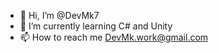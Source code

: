 - 👋 Hi, I’m @DevMk7
- 🌱 I’m currently learning C# and Unity
- 📫 How to reach me DevMk.work@gmail.com

<!---
DevMk7/DevMk7 is a ✨ special ✨ repository because its `README.md` (this file) appears on your GitHub profile.
You can click the Preview link to take a look at your changes.
--->
